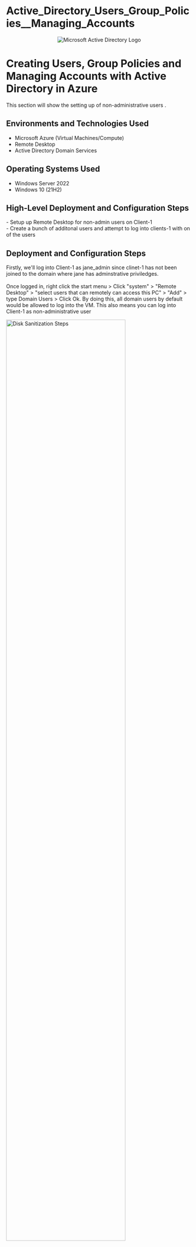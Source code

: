 # Active_Directory_Users_Group_Policies__Managing_Accounts

<p align="center">
<img src="https://i.imgur.com/dD3HdHo.jpeg" alt="Microsoft Active Directory Logo"/>
</p>

<h1>Creating Users, Group Policies and Managing Accounts with Active Directory in Azure</h1>
This section will show the setting up of non-administrative users   .<br />


<h2>Environments and Technologies Used</h2>

- Microsoft Azure (Virtual Machines/Compute)
- Remote Desktop
- Active Directory Domain Services

<h2>Operating Systems Used </h2>

- Windows Server 2022
- Windows 10 (21H2)

<h2>High-Level Deployment and Configuration Steps</h2>
- Setup up Remote Desktop for non-admin users on Client-1<br />
- Create a bunch of additonal users and attempt to log into clients-1 with on of the users

<h2>Deployment and Configuration Steps</h2>

<p>
Firstly, we'll log into Client-1 as jane_admin since clinet-1 has not been joined to the domain where jane has adminstrative priviledges.<br /><br />
Once logged in, right click the start menu > Click "system" > "Remote Desktop" > "select users that can remotely can access this PC" > "Add" > type Domain Users > Click Ok. By doing this, all domain users by default would be allowed to log into the VM.  This also means you can log into Client-1 as non-administrative user
</p>

<p>
<img src="https://i.imgur.com/4VVOfHM.png" height="80%" width="80%" alt="Disk Sanitization Steps"/>
</p>
<br /><br />

<p>

</p>

<p>
<img src="https://i.imgur.com/CnqVfHk.png" height="80%" width="80%" alt="Disk Sanitization Steps"/>
</p>
<br /><br />

<p>

</p>

<p>
<img src="https://i.imgur.com/5BBrCqY.png" height="80%" width="80%" alt="Disk Sanitization Steps"/>
</p>
<br /><br />


<p>

</p>

<p>
<img src="" height="80%" width="80%" alt="Disk Sanitization Steps"/>
</p>
<br /><br />


<p>

</p>

<p>
<img src="" height="80%" width="80%" alt="Disk Sanitization Steps"/>
</p>
<br /><br />

